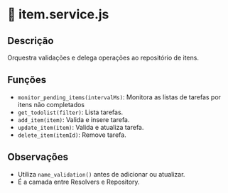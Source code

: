 # 📄 item.service.js

## Descrição
Orquestra validações e delega operações ao repositório de itens.

## Funções
- `monitor_pending_items(intervalMs)`: Monitora as listas de tarefas por itens não completados
- `get_todolist(filter)`: Lista tarefas.
- `add_item(item)`: Valida e insere tarefa.
- `update_item(item)`: Valida e atualiza tarefa.
- `delete_item(itemId)`: Remove tarefa.

## Observações
- Utiliza `name_validation()` antes de adicionar ou atualizar.
- É a camada entre Resolvers e Repository.